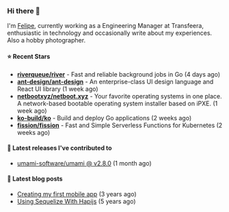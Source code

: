 ### Hi there 👋

I'm [Felipe](https://felipe.im), currently working as a Engineering Manager at Transfeera, enthusiastic in technology and occasionally write about my experiences. Also a hobby photographer.

#### ⭐ Recent Stars
- **[riverqueue/river](https://github.com/riverqueue/river)** - Fast and reliable background jobs in Go (4 days ago)
- **[ant-design/ant-design](https://github.com/ant-design/ant-design)** - An enterprise-class UI design language and React UI library (1 week ago)
- **[netbootxyz/netboot.xyz](https://github.com/netbootxyz/netboot.xyz)** - Your favorite operating systems in one place.  A network-based bootable operating system installer based on iPXE. (1 week ago)
- **[ko-build/ko](https://github.com/ko-build/ko)** - Build and deploy Go applications (2 weeks ago)
- **[fission/fission](https://github.com/fission/fission)** - Fast and Simple Serverless Functions for Kubernetes (2 weeks ago)

#### 🚀 Latest releases I've contributed to


- [umami-software/umami @ v2.8.0](https://github.com/umami-software/umami/releases/tag/v2.8.0) (1 month ago)

#### 📄 Latest blog posts
- [Creating my first mobile app](https://felipe.im/posts/creating-my-first-mobile-app/) (3 years ago)
- [Using Sequelize With Hapijs](https://felipe.im/posts/using-sequelize-with-hapijs/) (5 years ago)